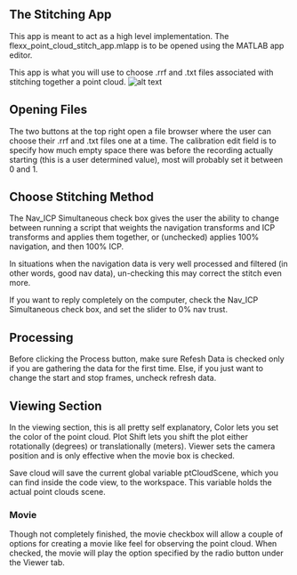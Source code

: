 ## The Stitching App
This app is meant to act as a high level implementation.
The flexx_point_cloud_stitch_app.mlapp is to be opened using the MATLAB app editor. 

This app is what you will use to choose .rrf and .txt files associated with stitching together a point cloud. 
![alt text](https://github.com/cgreen18/Auburn-REU-on-UAVs/blob/master/MATLAB/Cloud_stitching/Stitch_app_pic.PNG "Stitching App")
## Opening Files
The two buttons at the top right open a file browser where the user can choose their .rrf and .txt files one at a time.
The calibration edit field is to specify how much empty space there was before the recording actually starting (this is a user determined value), most will probably set it between 0 and 1.

## Choose Stitching Method
The Nav_ICP Simultaneous check box gives the user the ability to change between running a script that weights the navigation transforms and ICP transforms and applies them together, or (unchecked) applies 100% navigation, and then 100% ICP. 

In situations when the navigation data is very well processed and filtered (in other words, good nav data), un-checking this may correct the stitch even more. 

If you want to reply completely on the computer, check the Nav_ICP Simultaneous check box, and set the slider to 0% nav trust. 

## Processing 
Before clicking the Process button, make sure Refesh Data is checked only if you are gathering the data for the first time. Else, if you just want to change the start and stop frames, uncheck refresh data. 

## Viewing Section
In the viewing section, this is all pretty self explanatory, Color lets you set the color of the point cloud. Plot Shift lets you shift the plot either rotationally (degrees) or translationally (meters). Viewer sets the camera position and is only effective when the movie box is checked. 

Save cloud will save the current global variable ptCloudScene, which you can find inside the code view, to the workspace. This variable holds the actual point clouds scene. 

### Movie
Though not completely finished, the movie checkbox will allow a couple of options for creating a movie like feel for observing the point cloud. When checked, the movie will play the option specified by the radio button under the Viewer tab. 
